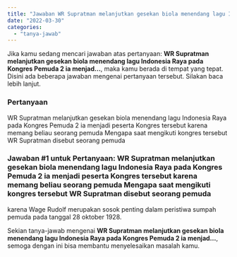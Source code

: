 ```yaml
---
title: "Jawaban WR Supratman melanjutkan gesekan biola menendang lagu Indonesia Raya pada Kongres Pemuda 2 ia menjad..."
date: "2022-03-30"
categories: 
  - "tanya-jawab"
---
```


Jika kamu sedang mencari jawaban atas pertanyaan: **WR Supratman melanjutkan gesekan biola menendang lagu Indonesia Raya pada Kongres Pemuda 2 ia menjad...**, maka kamu berada di tempat yang tepat. Disini ada beberapa jawaban mengenai pertanyaan tersebut. Silakan baca lebih lanjut.

### Pertanyaan

WR Supratman melanjutkan gesekan biola menendang lagu Indonesia Raya pada Kongres Pemuda 2 ia menjadi peserta Kongres tersebut karena memang beliau seorang pemuda Mengapa saat mengikuti kongres tersebut WR Supratman disebut seorang pemuda

### Jawaban #1 untuk Pertanyaan: WR Supratman melanjutkan gesekan biola menendang lagu Indonesia Raya pada Kongres Pemuda 2 ia menjadi peserta Kongres tersebut karena memang beliau seorang pemuda Mengapa saat mengikuti kongres tersebut WR Supratman disebut seorang pemuda

karena Wage Rudolf merupakan sosok penting dalam peristiwa sumpah pemuda pada tanggal 28 oktober 1928.

Sekian tanya-jawab mengenai **WR Supratman melanjutkan gesekan biola menendang lagu Indonesia Raya pada Kongres Pemuda 2 ia menjad...**, semoga dengan ini bisa membantu menyelesaikan masalah kamu.
